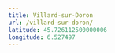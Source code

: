 ```yaml
---
title: Villard-sur-Doron
url: /villard-sur-doron/
latitude: 45.726112500000006
longitude: 6.527497
---
```

